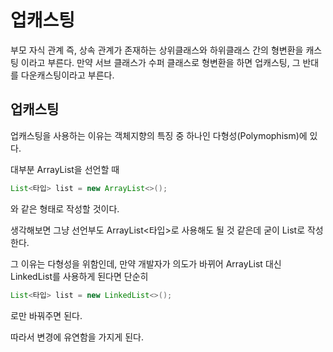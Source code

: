 # 업캐스팅

부모 자식 관계 즉, 상속 관계가 존재하는 상위클래스와 하위클래스 간의 형변환을 캐스팅 이라고 부른다. 만약 서브 클래스가 수퍼 클래스로 형변환을 하면 업캐스팅, 그 반대를 다운캐스팅이라고 부른다.

## 업캐스팅

업캐스팅을 사용하는 이유는 객체지향의 특징 중 하나인 다형성(Polymophism)에 있다.

대부분 ArrayList을 선언할 때

```java
List<타입> list = new ArrayList<>();
```

와 같은 형태로 작성할 것이다.

생각해보면 그냥 선언부도 ArrayList<타입>로 사용해도 될 것 같은데 굳이 List로 작성한다.

그 이유는 다형성을 위함인데, 만약 개발자가 의도가 바뀌어 ArrayList 대신 LinkedList를 사용하게 된다면 단순히

```java
List<타입> list = new LinkedList<>();
```

로만 바꿔주면 된다.

따라서 변경에 유연함을 가지게 된다.